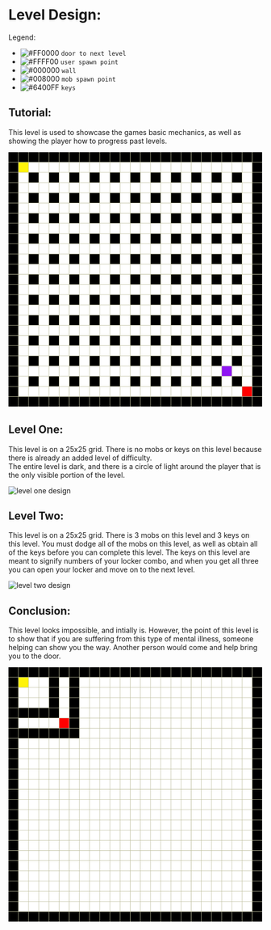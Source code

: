 # Level Design:
Legend:
- ![#FF0000](https://placehold.it/15/ff0000/000000?text=+) `door to next level`
- ![#FFFF00](https://placehold.it/15/ffff00/000000?text=+) `user spawn point`
- ![#000000](https://placehold.it/15/000000/000000?text=+) `wall`
- ![#008000](https://placehold.it/15/008000/000000?text=+) `mob spawn point`
- ![#6400FF](https://placehold.it/15/6400FF/000000?text=+) `keys`

## Tutorial:
This level is used to showcase the games basic mechanics, as well as showing the player how to progress past levels.

![tutorial design](https://github.com/notsaad/KinaxisContest/blob/master/GraphicsLibrary/LevelDesign/Tutorial/Tutorial%20Design.png)

## Level One:
This level is on a 25x25 grid. There is no mobs or keys on this level because there is already an added level of difficulty. <br>
The entire level is dark, and there is a circle of light around the player that is the only visible portion of the level.

![level one design](https://github.com/notsaad/KinaxisContest/blob/master/GraphicsLibrary/LevelDesign/Level1/Level1%20Design.png)

## Level Two:
This level is on a 25x25 grid. There is 3 mobs on this level and 3 keys on this level. You must dodge all of the mobs on this level, as well as obtain all of the keys before you can complete this level. The keys on this level are meant to signify numbers of your locker combo, and when you get all three you can open your locker and move on to the next level.

![level two design](https://github.com/notsaad/KinaxisContest/blob/master/GraphicsLibrary/LevelDesign/Level2/Level2%20Design.png)

## Conclusion:
This level looks impossible, and intially is. However, the point of this level is to show that if you are suffering from this type of mental illness, someone helping can show you the way. Another person would come and help bring you to the door.

![conclusion design](https://github.com/notsaad/KinaxisContest/blob/master/GraphicsLibrary/LevelDesign/Conclusion/Conclusion%20Design.png)

